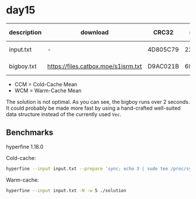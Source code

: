# day15

| description | download                            | CRC32    | size   | lines | silver   | gold   | CCM [ms]        | WCM [ms]        |
| ----------- | ----------------------------------- | -------- | ------ | ----- | -------- | ------ | --------------- | --------------- |
| input.txt   | -                                   | 4D805C79 | 22KiB  | 1     | 517315   | 247763 | 7.48 ± 0.60     | 0.59 ± 0.08     |
| bigboy.txt  | https://files.catbox.moe/s1jsrm.txt | D9AC021B | 680KiB | 1     | 13134060 | 1      | 2285.74 ± 29.56 | 2296.01 ± 54.86 |

- CCM = Cold-Cache Mean
- WCM = Warm-Cache Mean

The solution is not optimal.
As you can see, the bigboy runs over 2 seconds.
It could probably be made more fast by using a hand-crafted well-suited data structure instead of the currently used `Vec`.

## Benchmarks

hyperfine 1.18.0

Cold-cache:

```bash
hyperfine --input input.txt --prepare 'sync; echo 3 | sudo tee /proc/sys/vm/drop_caches' ./solution
```

Warm-cache:

```bash
hyperfine --input input.txt -N -w 5 ./solution
```
